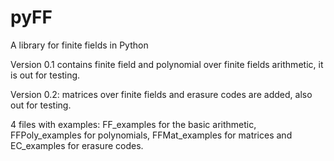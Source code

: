 # pyFF
A library for finite fields in Python

Version 0.1 contains finite field and polynomial over finite fields arithmetic, it is out for testing.

Version 0.2: matrices over finite fields and erasure codes are added, also out for testing.

4 files with examples: FF_examples for the basic arithmetic, FFPoly_examples for polynomials, FFMat_examples for matrices and EC_examples for erasure codes.
